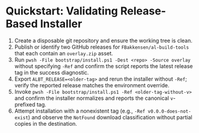 # Quickstart: Validating Release-Based Installer

1. Create a disposable git repository and ensure the working tree is clean.
2. Publish or identify two GitHub releases for `FBakkensen/al-build-tools` that each contain an `overlay.zip` asset.
3. Run `pwsh -File bootstrap/install.ps1 -Dest <repo> -Source overlay` without specifying `-Ref` and confirm the script reports the latest release tag in the success diagnostic.
4. Export `ALBT_RELEASE=<older-tag>` and rerun the installer without `-Ref`; verify the reported release matches the environment override.
5. Invoke `pwsh -File bootstrap/install.ps1 -Ref <older-tag-without-v>` and confirm the installer normalizes and reports the canonical `v`-prefixed tag.
6. Attempt installation with a nonexistent tag (e.g., `-Ref v0.0.0-does-not-exist`) and observe the `NotFound` download classification without partial copies in the destination.
